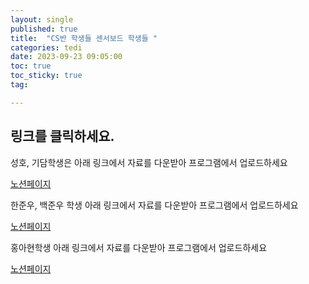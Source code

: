 ```yaml
---
layout: single
published: true
title:  "CS반 학생들 센서보드 학생들 "
categories: tedi
date: 2023-09-23 09:05:00
toc: true
toc_sticky: true
tag:   

---
```

## 링크를 클릭하세요.

성호, 기담학생은 아래 링크에서 자료를 다운받아 프로그램에서 업로드하세요

[노션페이지](https://abalone-beginner-393.notion.site/f60f28c59f0345229a7e206bd3fc4140?pvs=4)

한준우, 백준우 학생 아래 링크에서 자료를 다운받아 프로그램에서 업로드하세요

[노션페이지](https://abalone-beginner-393.notion.site/f60f28c59f0345229a7e206bd3fc4140?pvs=4)

홍아현학생 아래 링크에서 자료를 다운받아 프로그램에서 업로드하세요

[노션페이지](https://abalone-beginner-393.notion.site/f60f28c59f0345229a7e206bd3fc4140?pvs=4)
